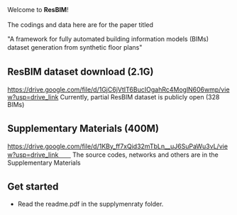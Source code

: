 Welcome to **ResBIM**!　　

The codings and data here are for the paper titled　　

"A framework for fully automated building information models (BIMs) dataset generation from synthetic floor plans"　　

## ResBIM dataset download (2.1G)　　
https://drive.google.com/file/d/1GjC6jVtIT6BucIOgahRc4MoglN606wmp/view?usp=drive_link
Currently, partial ResBIM dataset is publicly open (328 BIMs)

## Supplementary Materials (400M)　　
https://drive.google.com/file/d/1KBy_ff7xQid32mTbLn__uJ6SuPaWu3vL/view?usp=drive_link　　
The source codes, networks and others are in the Supplementary Materials

## Get started　　
- Read the readme.pdf in the supplymenraty folder.
